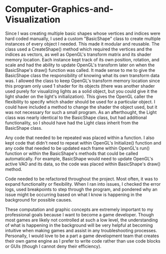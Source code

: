 # Computer-Graphics-and-Visualization

Since I was creating multiple basic shapes whose vertices and indices were hard coded manually, I used a custom "BasicShape" class to create multiple instances of every object I needed. This made it modular and reusable. The class used a CreateShape() method which required the vertices and the indices as vectors, as well as OpenGL's transform matrix and its shader memory location. Each instance kept track of its own position, rotation, and scale and had the ability to update OpenGL's transform later on when the BasicShape's draw() function was called. It made sense to me to give the BasicShape class the responsibility of knowing what its own transform data was. I allowed the class to keep OpenGL's transform memory location since this program only used 1 shader for its objects (there was another shader used purely for visualizing lights as a solid object, but you could give it the light shader on the light's initialization). This gives the OpenGL caller the flexibility to specify which shader should be used for a particular object. I could have included a method to change the shader the object used, but it was not necessary for such a small program. As an afterthought, the Light class was nearly identical to the BasicShape class, but had additional functionality, so I should have had the Light class inherit from the BasicShape class. 

Any code that needed to be repeated was placed within a function. I also kept code that didn't need to repeat within OpenGL's Initialize() function and any code that needed to be updated each frame within OpenGL's run() function or within the BasicShape's methods that could be called automatically. For example, BasicShape would need to update OpenGL's active VAO and its data, so the code was placed within BasicShape's draw() method. 

Code needed to be refactored throughout the project. Most often, it was to expand functionality or flexibility. When I ran into issues, I checked the error logs, used breakpoints to step through the program, and pondered why an issue might be occurring based on what I know is happening in the background for possible causes. 

These computation and graphic concepts are extremely important to my professional goals because I want to become a game developer. Though most games are likely not controlled at such a low level, the understanding of what is happening in the background will be very helpful at becoming intuitive when making games and assist in any troubleshooting processes. Personally, I would love to be a part a game development team that creates their own game engine as I prefer to write code rather than use code blocks or GUIs (though I cannot deny their efficiency).
